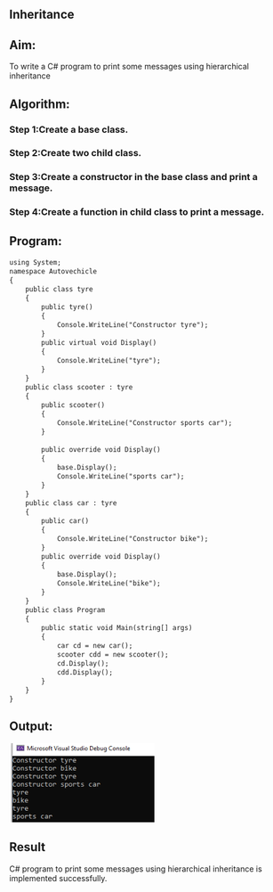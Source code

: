 ## Inheritance

## Aim:
To write a C# program to print some messages using hierarchical inheritance

## Algorithm:
### Step 1:Create a base class.
### Step 2:Create two child class.
### Step 3:Create a constructor in the base class and print a message.
### Step 4:Create a function in child class to print a message.
## Program:
```
using System;
namespace Autovechicle
{
    public class tyre
    {
        public tyre()
        {
            Console.WriteLine("Constructor tyre");
        }
        public virtual void Display()
        {
            Console.WriteLine("tyre");
        }
    }
    public class scooter : tyre
    {
        public scooter()
        {
            Console.WriteLine("Constructor sports car");
        }

        public override void Display()
        {
            base.Display();
            Console.WriteLine("sports car");
        }
    }
    public class car : tyre
    {
        public car()
        {
            Console.WriteLine("Constructor bike");
        }
        public override void Display()
        {
            base.Display();
            Console.WriteLine("bike");
        }
    }
    public class Program
    {
        public static void Main(string[] args)
        {
            car cd = new car();
            scooter cdd = new scooter();
            cd.Display();
            cdd.Display();
        }
    }
}
```
## Output:
![10](1.png)

## Result
C# program to print some messages using hierarchical inheritance is implemented successfully.
